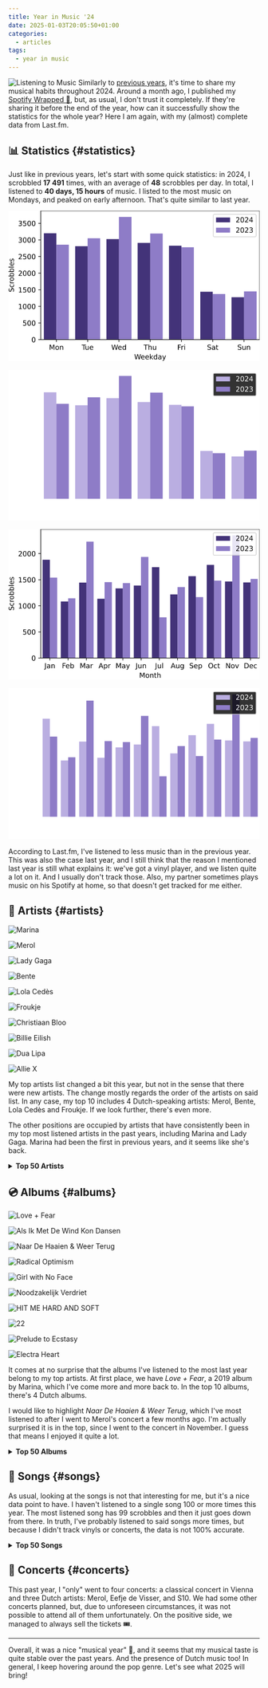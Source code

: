 ```yaml
---
title: Year in Music '24
date: 2025-01-03T20:05:50+01:00
categories:
  - articles
tags:
  - year in music
---
```


<style>
img.cute-listener {
  max-width: 100px;
  margin-top: 0;
  margin-right: 1rem
}
</style>

![Listening to Music](https://cdn.hacdias.com/media/2021-05-cute-music.gif?class=right+pixelated+cute-listener) Similarly to [previous years](/2024/01/03/year-in-music/), it's time to share my musical habits throughout 2024. Around a month ago, I published my [Spotify Wrapped 🎁](/2024/12/06/spotify-wrapped/), but, as usual, I don't trust it completely. If they're sharing it before the end of the year, how can it successfully show the statistics for the whole year? Here I am again, with my (almost) complete data from Last.fm.

<!--more-->

## 📊 Statistics {#statistics}

Just like in previous years, let's start with some quick statistics: in 2024, I scrobbled **17 491** times, with an average of **48** scrobbles per day. In total, I listened to **40 days, 15 hours** of music. I listed to the most music on Mondays, and peaked on early afternoon. That's quite similar to last year.

<div class='fg'>

![](scrobbles-weekday.svg?class=only-light)

![](scrobbles-weekday-dark.svg?class=only-dark)

![](scrobbles-month.svg?class=only-light)

![](scrobbles-month-dark.svg?class=only-dark)

</div>

According to Last.fm, I've listened to less music than in the previous year. This was also the case last year, and I still think that the reason I mentioned last year is still what explains it: we've got a vinyl player, and we listen quite a lot on it. And I usually don't track those. Also, my partner sometimes plays music on his Spotify at home, so that doesn't get tracked for me either.

## 🎤 Artists {#artists}

<div class='fg fw top-grid'>

![](https://cdn.hacdias.com/media/2025-01-marina.jpeg "Marina")

![](https://cdn.hacdias.com/media/2025-01-merol.jpeg "Merol")

![](https://cdn.hacdias.com/media/2025-01-lady-gaga.jpeg "Lady Gaga")

![](https://cdn.hacdias.com/media/2025-01-bente.jpeg "Bente")

![](https://cdn.hacdias.com/media/2025-01-lola-cedes.jpeg "Lola Cedès")

![](https://cdn.hacdias.com/media/2025-01-froukje.jpeg "Froukje")

![](https://cdn.hacdias.com/media/2025-01-christiaan-bloo.jpeg "Christiaan Bloo")

![](https://cdn.hacdias.com/media/2025-01-billie-eilish.jpeg "Billie Eilish")

![](https://cdn.hacdias.com/media/2025-01-dua-lipa.jpeg "Dua Lipa")

![](https://cdn.hacdias.com/media/2025-01-allie-x.jpeg "Allie X")

</div>

My top artists list changed a bit this year, but not in the sense that there were new artists. The change mostly regards the order of the artists on said list. In any case, my top 10 includes 4 Dutch-speaking artists: Merol, Bente, Lola Cedès and Froukje. If we look further, there's even more.

The other positions are occupied by artists that have consistently been in my top most listened artists in the past years, including Marina and Lady Gaga. Marina had been the first in previous years, and it seems like she's back.

<details>
  <summary>
    <strong>Top 50 Artists</strong>
  </summary>

| Artist                         | Scrobbles     |
|:-------------------------------|:--------------|
| Marina                         | 905 scrobbles |
| Merol                          | 678 scrobbles |
| Lady Gaga                      | 656 scrobbles |
| Bente                          | 627 scrobbles |
| Lola Cedès                     | 543 scrobbles |
| Froukje                        | 534 scrobbles |
| Christiaan Bloo                | 501 scrobbles |
| Billie Eilish                  | 445 scrobbles |
| Dua Lipa                       | 443 scrobbles |
| Allie X                        | 356 scrobbles |
| Meau                           | 321 scrobbles |
| The Last Dinner Party          | 290 scrobbles |
| Olly Alexander (Years & Years) | 283 scrobbles |
| Chappell Roan                  | 240 scrobbles |
| RAYE                           | 239 scrobbles |
| Roxeanne Hazes                 | 223 scrobbles |
| Suzan & Freek                  | 213 scrobbles |
| Florence + the Machine         | 213 scrobbles |
| Charli XCX                     | 207 scrobbles |
| S10                            | 204 scrobbles |
| Troye Sivan                    | 192 scrobbles |
| Jaap Reesema                   | 177 scrobbles |
| Ariana Grande                  | 157 scrobbles |
| Rachel Chinouriri              | 155 scrobbles |
| Sabrina Carpenter              | 154 scrobbles |
| The Cinematic Orchestra        | 154 scrobbles |
| Miley Cyrus                    | 147 scrobbles |
| Pommelien Thijs                | 140 scrobbles |
| Nemo                           | 125 scrobbles |
| Kylie Minogue                  | 109 scrobbles |
| Ava Max                        | 108 scrobbles |
| Au/Ra                          | 97 scrobbles  |
| Wies                           | 96 scrobbles  |
| Nelly Furtado                  | 90 scrobbles  |
| Reigen                         | 89 scrobbles  |
| Sia                            | 88 scrobbles  |
| Zoë Tauran                     | 84 scrobbles  |
| Joost                          | 79 scrobbles  |
| Hannah Mae                     | 78 scrobbles  |
| Snow Patrol                    | 76 scrobbles  |
| The Weeknd                     | 75 scrobbles  |
| Marisa Liz                     | 75 scrobbles  |
| DSC                            | 73 scrobbles  |
| Lewis Capaldi                  | 69 scrobbles  |
| Noah Cyrus                     | 69 scrobbles  |
| Sophie Ellis-Bextor            | 68 scrobbles  |
| Omar Rudberg                   | 67 scrobbles  |
| Muse                           | 67 scrobbles  |
| The Cranberries                | 67 scrobbles  |
| Tsatsamis                      | 63 scrobbles  |

</details>

## 💿 Albums {#albums}

<div class='fg fw top-grid'>

![](https://cdn.hacdias.com/media/2025-01-love-and-fear.jpeg "Love + Fear")

![](https://cdn.hacdias.com/media/2025-01-als-ik-met-de-wind-kon-dansen.jpeg "Als Ik Met De Wind Kon Dansen")

![](https://cdn.hacdias.com/media/2025-01-naar-de-haaien-weer-terug.jpeg "Naar De Haaien & Weer Terug")

![](https://cdn.hacdias.com/media/2025-01-radical-optimism.jpeg "Radical Optimism")

![](https://cdn.hacdias.com/media/2025-01-girl-with-no-face.jpeg "Girl with No Face")

![](https://cdn.hacdias.com/media/2025-01-noodzakelijk-verdriet.jpeg "Noodzakelijk Verdriet")

![](https://cdn.hacdias.com/media/2025-01-hit-me-hard-and-soft.jpeg "HIT ME HARD AND SOFT")

![](https://cdn.hacdias.com/media/2025-01-22.jpeg "22")

![](https://cdn.hacdias.com/media/2025-01-prelude-to-ecstasy.jpeg "Prelude to Ecstasy")

![](https://cdn.hacdias.com/media/2025-01-electra-heart.jpeg "Electra Heart")

</div>

It comes at no surprise that the albums I've listened to the most last year belong to my top artists. At first place, we have *Love + Fear*, a 2019 album by Marina, which I've come more and more back to. In the top 10 albums, there's 4 Dutch albums.

I would like to highlight *Naar De Haaien & Weer Terug*, which I've most listened to after I went to Merol's concert a few months ago. I'm actually surprised it is in the top, since I went to the concert in November. I guess that means I enjoyed it quite a lot.

<details>
  <summary>
    <strong>Top 50 Albums</strong>
  </summary>

| Album                                         | Artist                         | Scrobbles     |
| :-------------------------------------------- | :----------------------------- | :------------ |
| Love + Fear                                   | Marina                         | 461 scrobbles |
| Als Ik Met De Wind Kon Dansen                 | Bente                          | 418 scrobbles |
| Naar De Haaien & Weer Terug                   | Merol                          | 398 scrobbles |
| Radical Optimism                              | Dua Lipa                       | 354 scrobbles |
| Girl with No Face                             | Allie X                        | 304 scrobbles |
| Noodzakelijk Verdriet                         | Froukje                        | 283 scrobbles |
| HIT ME HARD AND SOFT                          | Billie Eilish                  | 272 scrobbles |
| 22                                            | Meau                           | 231 scrobbles |
| Prelude to Ecstasy                            | The Last Dinner Party          | 185 scrobbles |
| Electra Heart (Platinum Blonde Edition)       | Marina                         | 175 scrobbles |
| Als Je Voor Me Staat                          | Jaap Reesema                   | 163 scrobbles |
| Harlequin                                     | Lady Gaga                      | 158 scrobbles |
| La Nuit                                       | Christiaan Bloo                | 155 scrobbles |
| What A Devastating Turn of Events             | Rachel Chinouriri              | 155 scrobbles |
| De Tijd Gaat Mooie Dingen Doen                | Roxeanne Hazes                 | 155 scrobbles |
| Weg Van De Wereld                             | Lola Cedès                     | 151 scrobbles |
| My 21st Century Blues                         | RAYE                           | 149 scrobbles |
| Ik Besta Voor Altijd Zolang Jij Aan Mij Denkt | S10                            | 145 scrobbles |
| The Rise and Fall of a Midwest Princess       | Chappell Roan                  | 143 scrobbles |
| Something to Give Each Other                  | Troye Sivan                    | 142 scrobbles |
| Palo Santo (Deluxe)                           | Olly Alexander (Years & Years) | 139 scrobbles |
| Ma Fleur                                      | The Cinematic Orchestra        | 135 scrobbles |
| PER ONGELUK                                   | Pommelien Thijs                | 134 scrobbles |
| Short n' Sweet                                | Sabrina Carpenter              | 125 scrobbles |
| Troostprijs                                   | Merol                          | 118 scrobbles |
| Le Matin                                      | Christiaan Bloo                | 115 scrobbles |
| Ancient Dreams in a Modern Land               | Marina                         | 112 scrobbles |
| Joanne (Deluxe)                               | Lady Gaga                      | 108 scrobbles |
| Good Luck, Babe!                              | Chappell Roan                  | 94 scrobbles  |
| Die with a Smile                              | Lady Gaga                      | 93 scrobbles  |
| We Dansen                                     | Lola Cedès                     | 91 scrobbles  |
| Tension (Deluxe)                              | Kylie Minogue                  | 87 scrobbles  |
| Vliegen                                       | Lola Cedès                     | 86 scrobbles  |
| Het is een Wies                               | Wies                           | 86 scrobbles  |
| Maar Niet Met Jou Erbij                       | Bente                          | 83 scrobbles  |
| Nothing Matters                               | The Last Dinner Party          | 83 scrobbles  |
| Satelliet                                     | Lola Cedès                     | 79 scrobbles  |
| Europapa                                      | Joost                          | 78 scrobbles  |
| Vernissage                                    | Merol                          | 78 scrobbles  |
| eternal sunshine (slightly deluxe)            | Ariana Grande                  | 77 scrobbles  |
| High as Hope                                  | Florence + the Machine         | 76 scrobbles  |
| Waterdicht                                    | Hannah Mae                     | 75 scrobbles  |
| Element                                       | DSC                            | 73 scrobbles  |
| Future Nostalgia                              | Dua Lipa                       | 73 scrobbles  |
| FROOT                                         | Marina                         | 72 scrobbles  |
| Genesis.                                      | RAYE                           | 72 scrobbles  |
| Beste Zangers 2023 (MEAU)                     | Meau                           | 70 scrobbles  |
| The Code                                      | Nemo                           | 70 scrobbles  |
| Smoke Drink Party                             | Reigen                         | 70 scrobbles  |
| Divinely Uninspired to a Hellish Extent       | Lewis Capaldi                  | 69 scrobbles  |

</details>

## 🎵 Songs {#songs}

As usual, looking at the songs is not that interesting for me, but it's a nice data point to have. I haven't listened to a single song 100 or more times this year. The most listened song has 99 scrobbles and then it just goes down from there. In truth, I've probably listened to said songs more times, but because I didn't track vinyls or concerts, the data is not 100% accurate.

<details>
  <summary>
    <strong>Top 50 Songs</strong>
  </summary>

| Song                                     | Artist                         | Scrobbles    |
| :--------------------------------------- | :----------------------------- | :----------- |
| Au Fil de la Nuit                        | Christiaan Bloo                | 99 scrobbles |
| 22                                       | Meau                           | 98 scrobbles |
| Good Luck, Babe!                         | Chappell Roan                  | 94 scrobbles |
| En Vol                                   | Christiaan Bloo                | 94 scrobbles |
| Die with a Smile                         | Lady Gaga                      | 93 scrobbles |
| Weg Van De Wereld                        | Lola Cedès                     | 92 scrobbles |
| Nothing Matters                          | The Last Dinner Party          | 92 scrobbles |
| BIRDS OF A FEATHER                       | Billie Eilish                  | 91 scrobbles |
| We Dansen                                | Lola Cedès                     | 91 scrobbles |
| On Your Side                             | The Last Dinner Party          | 90 scrobbles |
| Vliegen                                  | Lola Cedès                     | 86 scrobbles |
| Maar Niet Met Jou Erbij                  | Bente                          | 83 scrobbles |
| we can't be friends (wait for your love) | Ariana Grande                  | 80 scrobbles |
| Satelliet                                | Lola Cedès                     | 79 scrobbles |
| Europapa                                 | Joost                          | 78 scrobbles |
| Happy Mistake                            | Lady Gaga                      | 78 scrobbles |
| Joanne                                   | Lady Gaga                      | 78 scrobbles |
| Vernissage                               | Merol                          | 78 scrobbles |
| The Feminine Urge                        | The Last Dinner Party          | 78 scrobbles |
| High                                     | Roxeanne Hazes                 | 77 scrobbles |
| Waterdicht                               | Hannah Mae                     | 75 scrobbles |
| Ons Moment                               | DSC                            | 73 scrobbles |
| Dizzy                                    | Olly Alexander (Years & Years) | 72 scrobbles |
| Kleine Tornado                           | Pommelien Thijs                | 72 scrobbles |
| The End of Love                          | Florence + the Machine         | 71 scrobbles |
| Zoals Ik Jou Gevonden Heb                | Meau                           | 70 scrobbles |
| The Code                                 | Nemo                           | 70 scrobbles |
| Smoke Drink Party                        | Reigen                         | 70 scrobbles |
| Galina                                   | Allie X                        | 69 scrobbles |
| Leeg restaurant                          | Froukje                        | 69 scrobbles |
| The Joker                                | Lady Gaga                      | 69 scrobbles |
| Someone You Loved                        | Lewis Capaldi                  | 69 scrobbles |
| All                                      | Snow Patrol                    | 69 scrobbles |
| Buss It Down.                            | RAYE                           | 68 scrobbles |
| Murder on the Dancefloor                 | Sophie Ellis-Bextor            | 68 scrobbles |
| Zeeën van liefde                         | Froukje                        | 67 scrobbles |
| Too Afraid                               | Marina                         | 67 scrobbles |
| July                                     | Noah Cyrus                     | 67 scrobbles |
| De Tijd Gaat Mooie Dingen Doen           | Roxeanne Hazes                 | 67 scrobbles |
| WILDFLOWER                               | Billie Eilish                  | 66 scrobbles |
| Tension                                  | Kylie Minogue                  | 66 scrobbles |
| Stiekem Hoop Ik                          | Lola Cedès                     | 66 scrobbles |
| End of the Earth                         | Marina                         | 66 scrobbles |
| Genesis, Pt. ii                          | RAYE                           | 66 scrobbles |
| That Home                                | The Cinematic Orchestra        | 66 scrobbles |
| Ik Was Toch Je Meisje                    | Roxeanne Hazes                 | 65 scrobbles |
| Slim Pickins                             | Sabrina Carpenter              | 65 scrobbles |
| Dreams                                   | The Cranberries                | 65 scrobbles |
| Dancing in the Flames                    | The Weeknd                     | 65 scrobbles |
| Honey                                    | Troye Sivan                    | 65 scrobbles |

</details>

## 🎫 Concerts {#concerts}

This past year, I "only" went to four concerts: a classical concert in Vienna and three Dutch artists: Merol, Eefje de Visser, and S10. We had some other concerts planned, but, due to unforeseen circumstances, it was not possible to attend all of them unfortunately. On the positive side, we managed to always sell the tickets 🎟️.

---

Overall, it was a nice "musical year" 🎵, and it seems that my musical taste is quite stable over the past years. And the presence of Dutch music too! In general, I keep hovering around the pop genre. Let's see what 2025 will bring!
